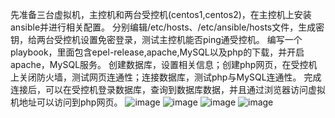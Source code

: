 先准备三台虚拟机，主控机和两台受控机(centos1,centos2)，在主控机上安装ansible并进行相关配置。
分别编辑/etc/hosts、/etc/ansible/hosts文件，生成密钥，给两台受控机设置免密登录，测试主控机能否ping通受控机。
编写一个playbook，里面包含epel-release,apache,MySQL以及php的下载，并开启apache，MySQL服务。
创建数据库，设置相关信息；创建php网页，在受控机上关闭防火墙，测试网页连通性；连接数据库，测试php与MySQL连通性。
完成连接后，可以在受控机登录数据库，查询到数据库数据，并且通过浏览器访问虚拟机地址可以访问到php网页。
![image](https://github.com/huangA1200/ansible/assets/172261871/6e2edde6-1f0e-4893-9202-bd99f315522a)
![image](https://github.com/huangA1200/ansible/assets/172261871/46e3ac4a-268e-45bd-b15c-cfb084113e1f)
![image](https://github.com/huangA1200/ansible/assets/172261871/ed7e12e4-9d41-4887-9264-40c23013ce20)
![image](https://github.com/huangA1200/ansible/assets/172261871/851fb22e-1bce-4377-aa5f-5689fdcbc1ab)
